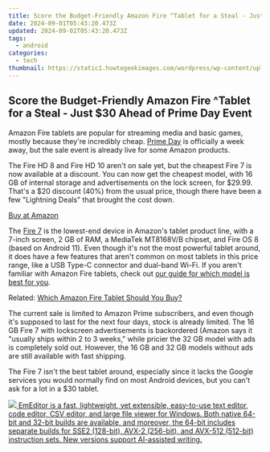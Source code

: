 ```yaml
---
title: Score the Budget-Friendly Amazon Fire ^Tablet for a Steal - Just $30 Ahead of Prime Day Event
date: 2024-09-01T05:43:20.473Z
updated: 2024-09-02T05:43:20.473Z
tags:
  - android
categories:
  - tech
thumbnail: https://static1.howtogeekimages.com/wordpress/wp-content/uploads/2022/07/Amazon-Fire-7-Tablet.jpg
---
```


## Score the Budget-Friendly Amazon Fire ^Tablet for a Steal - Just $30 Ahead of Prime Day Event

Amazon Fire tablets are popular for streaming media and basic games, mostly because they're incredibly cheap. [Prime Day](https://fox-helps.techidaily.com/updated-top-7-costless-tools-enjoy-your-dvds-on-laptops/) is officially a week away, but the sale event is already live for some Amazon products.

 The Fire HD 8 and Fire HD 10 aren't on sale yet, but the cheapest Fire 7 is now available at a discount. You can now get the cheapest model, with 16 GB of internal storage and advertisements on the lock screen, for $29.99\. That's a $20 discount (40%) from the usual price, though there have been a few "Lightning Deals" that brought the cost down.

[Buy at Amazon](https://www.amazon.com/dp/B07FKR6KXF?tag=htg-v2-vhrv33t-20&ascsubtag=UUhtgUeUpU205354&asc%5Frefurl=https%3A%2F%2Fwww.howtogeek.com%2F816461%2Fget-the-amazon-fire-7-tablet-for-just-30-before-prime-day%2F&asc%5Fcampaign=Short-Term) 

 The [Fire 7](https://www.amazon.com/dp/B07FKR6KXF?tag=htg-v2-vhrv33t-20&ascsubtag=UUhtgUeUpU205354&asc%5Frefurl=https%3A%2F%2Fwww.howtogeek.com%2F816461%2Fget-the-amazon-fire-7-tablet-for-just-30-before-prime-day%2F&asc%5Fcampaign=Short-Term) is the lowest-end device in Amazon's tablet product line, with a 7-inch screen, 2 GB of RAM, a MediaTek MT8168V/B chipset, and Fire OS 8 (based on Android 11). Even though it's not the most powerful tablet around, it does have a few features that aren't common on most tablets in this price range, like a USB Type-C connector and dual-band Wi-Fi. If you aren't familiar with Amazon Fire tablets, check out [our guide for which model is best for you](https://win-howtos.techidaily.com/decoded-troubleshooting-failed-writes-to-0x-pointed-out-memory-slot-0x/).

Related: [Which Amazon Fire Tablet Should You Buy?](https://win-howtos.techidaily.com/decoded-troubleshooting-failed-writes-to-0x-pointed-out-memory-slot-0x/) 

 The current sale is limited to Amazon Prime subscribers, and even though it's supposed to last for the next four days, stock is already limited. The 16 GB Fire 7 with lockscreen advertisements is backordered (Amazon says it "usually ships within 2 to 3 weeks," while pricier the 32 GB model with ads is completely sold out. However, the 16 GB and 32 GB models without ads are still available with fast shipping.

 The Fire 7 isn't the best tablet around, especially since it lacks the Google services you would normally find on most Android devices, but you can't ask for a lot in a $30 tablet.

<ins class="adsbygoogle"
     style="display:block"
     data-ad-format="autorelaxed"
     data-ad-client="ca-pub-7571918770474297"
     data-ad-slot="1223367746"></ins>



<ins class="adsbygoogle"
     style="display:block"
     data-ad-client="ca-pub-7571918770474297"
     data-ad-slot="8358498916"
     data-ad-format="auto"
     data-full-width-responsive="true"></ins>



<!-- affiliate ads begin -->
<a href="https://shop.emeditor.com/order/checkout.php?PRODS=4610657&QTY=1&AFFILIATE=108875&CART=1"><img src="https://www.emeditor.com/wp-content/uploads/2024/06/emeditor_chat_ai.png" border="0">
EmEditor is a fast, lightweight, yet extensible, easy-to-use text editor, code editor, CSV editor, and large file viewer for Windows. Both native 64-bit and 32-bit builds are available, and moreover, the 64-bit includes separate builds for SSE2 (128-bit), AVX-2 (256-bit), and AVX-512 (512-bit) instruction sets. New versions support AI-assisted writing.</a>
<!-- affiliate ads end -->